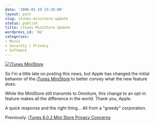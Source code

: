 ```yaml
---
date: '2006-01-19 23:30:00'
layout: post
slug: itunes-ministore-update
status: publish
title: iTunes MiniStore Update
wordpress_id: '62'
categories:
- Music
- Security / Privacy
- Software
---
```


[![iTunes MiniStore](http://static.flickr.com/36/88803714_0f3e8ff2a8_o.jpg)](http://www.flickr.com/photos/third/88803714/)

So I'm a little late on posting this news, but Apple has changed the initial behavior of the [iTunes MiniStore](http://docs.info.apple.com/article.html?artnum=303066) to better convey what the new feature does.

While the MiniStore still transmits to Omniture, this change to an opt-in feature makes all the difference in the world.  Thank you, Apple.

A quick response and the right thing... All from a "greedy" corporation.

Previously: [iTunes 6.0.2 Mini Store Privacy Concerns](http://fiveuptons.com/thomas/blog/2006/01/itunes-602-mini-store-priv_113708372723751795.html)
